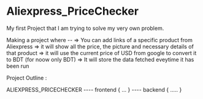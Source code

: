 # Aliexpress_PriceChecker

My first Project that I am trying to solve my very own problem.

Making a project where -- 
=> You can add links of a specific product from Aliexpress
=> it will show all the price, the picture and necessary details of that product 
=> it will use the current price of USD from google to convert it to BDT (for noow only BDT)
=> It will store the data fetched eveytime it has been run

Project Outline :

ALIEXPRESS_PRICECHECKER
---- frontend
        {
            ...
        }
---- backend
        {
            .....
        }